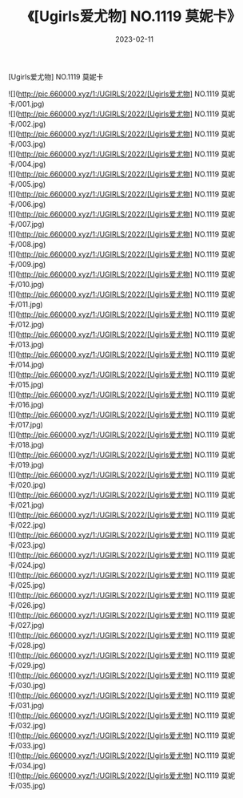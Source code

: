 ﻿---
layout: post
title:  《[Ugirls爱尤物] NO.1119 莫妮卡》
date:   2023-02-11
img: http://pic.660000.xyz/1:/UGIRLS/2022/[Ugirls爱尤物] NO.1119 莫妮卡/000.jpg
categories: [美女, 清纯, 唯美]
---

[Ugirls爱尤物] NO.1119 莫妮卡

 ![](http://pic.660000.xyz/1:/UGIRLS/2022/[Ugirls爱尤物] NO.1119 莫妮卡/001.jpg) <br>![](http://pic.660000.xyz/1:/UGIRLS/2022/[Ugirls爱尤物] NO.1119 莫妮卡/002.jpg) <br>![](http://pic.660000.xyz/1:/UGIRLS/2022/[Ugirls爱尤物] NO.1119 莫妮卡/003.jpg) <br>![](http://pic.660000.xyz/1:/UGIRLS/2022/[Ugirls爱尤物] NO.1119 莫妮卡/004.jpg) <br>![](http://pic.660000.xyz/1:/UGIRLS/2022/[Ugirls爱尤物] NO.1119 莫妮卡/005.jpg) <br>![](http://pic.660000.xyz/1:/UGIRLS/2022/[Ugirls爱尤物] NO.1119 莫妮卡/006.jpg) <br>![](http://pic.660000.xyz/1:/UGIRLS/2022/[Ugirls爱尤物] NO.1119 莫妮卡/007.jpg) <br>![](http://pic.660000.xyz/1:/UGIRLS/2022/[Ugirls爱尤物] NO.1119 莫妮卡/008.jpg) <br>![](http://pic.660000.xyz/1:/UGIRLS/2022/[Ugirls爱尤物] NO.1119 莫妮卡/009.jpg) <br>![](http://pic.660000.xyz/1:/UGIRLS/2022/[Ugirls爱尤物] NO.1119 莫妮卡/010.jpg) <br>![](http://pic.660000.xyz/1:/UGIRLS/2022/[Ugirls爱尤物] NO.1119 莫妮卡/011.jpg) <br>![](http://pic.660000.xyz/1:/UGIRLS/2022/[Ugirls爱尤物] NO.1119 莫妮卡/012.jpg) <br>![](http://pic.660000.xyz/1:/UGIRLS/2022/[Ugirls爱尤物] NO.1119 莫妮卡/013.jpg) <br>![](http://pic.660000.xyz/1:/UGIRLS/2022/[Ugirls爱尤物] NO.1119 莫妮卡/014.jpg) <br>![](http://pic.660000.xyz/1:/UGIRLS/2022/[Ugirls爱尤物] NO.1119 莫妮卡/015.jpg) <br>![](http://pic.660000.xyz/1:/UGIRLS/2022/[Ugirls爱尤物] NO.1119 莫妮卡/016.jpg) <br>![](http://pic.660000.xyz/1:/UGIRLS/2022/[Ugirls爱尤物] NO.1119 莫妮卡/017.jpg) <br>![](http://pic.660000.xyz/1:/UGIRLS/2022/[Ugirls爱尤物] NO.1119 莫妮卡/018.jpg) <br>![](http://pic.660000.xyz/1:/UGIRLS/2022/[Ugirls爱尤物] NO.1119 莫妮卡/019.jpg) <br>![](http://pic.660000.xyz/1:/UGIRLS/2022/[Ugirls爱尤物] NO.1119 莫妮卡/020.jpg) <br>![](http://pic.660000.xyz/1:/UGIRLS/2022/[Ugirls爱尤物] NO.1119 莫妮卡/021.jpg) <br>![](http://pic.660000.xyz/1:/UGIRLS/2022/[Ugirls爱尤物] NO.1119 莫妮卡/022.jpg) <br>![](http://pic.660000.xyz/1:/UGIRLS/2022/[Ugirls爱尤物] NO.1119 莫妮卡/023.jpg) <br>![](http://pic.660000.xyz/1:/UGIRLS/2022/[Ugirls爱尤物] NO.1119 莫妮卡/024.jpg) <br>![](http://pic.660000.xyz/1:/UGIRLS/2022/[Ugirls爱尤物] NO.1119 莫妮卡/025.jpg) <br>![](http://pic.660000.xyz/1:/UGIRLS/2022/[Ugirls爱尤物] NO.1119 莫妮卡/026.jpg) <br>![](http://pic.660000.xyz/1:/UGIRLS/2022/[Ugirls爱尤物] NO.1119 莫妮卡/027.jpg) <br>![](http://pic.660000.xyz/1:/UGIRLS/2022/[Ugirls爱尤物] NO.1119 莫妮卡/028.jpg) <br>![](http://pic.660000.xyz/1:/UGIRLS/2022/[Ugirls爱尤物] NO.1119 莫妮卡/029.jpg) <br>![](http://pic.660000.xyz/1:/UGIRLS/2022/[Ugirls爱尤物] NO.1119 莫妮卡/030.jpg) <br>![](http://pic.660000.xyz/1:/UGIRLS/2022/[Ugirls爱尤物] NO.1119 莫妮卡/031.jpg) <br>![](http://pic.660000.xyz/1:/UGIRLS/2022/[Ugirls爱尤物] NO.1119 莫妮卡/032.jpg) <br>![](http://pic.660000.xyz/1:/UGIRLS/2022/[Ugirls爱尤物] NO.1119 莫妮卡/033.jpg) <br>![](http://pic.660000.xyz/1:/UGIRLS/2022/[Ugirls爱尤物] NO.1119 莫妮卡/034.jpg) <br>![](http://pic.660000.xyz/1:/UGIRLS/2022/[Ugirls爱尤物] NO.1119 莫妮卡/035.jpg) <br>